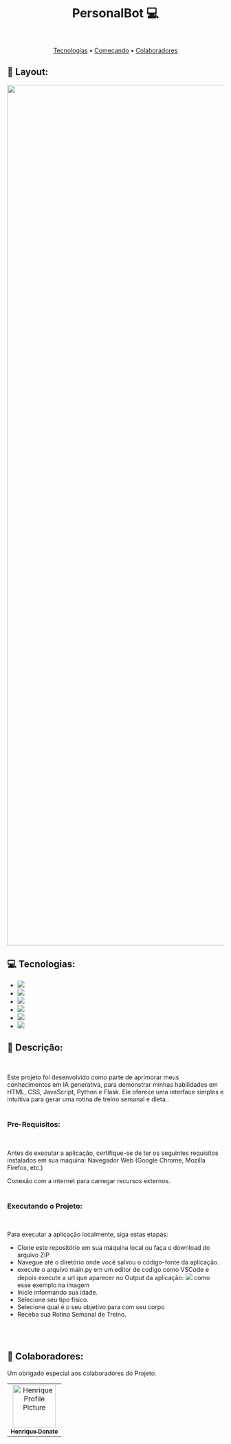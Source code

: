 <h1 align="center" style="font-weight: bold;">PersonalBot 💻</h1>

<br><p align="center">
 <a href="#tech">Tecnologias</a> • 
 <a href="#started">Começando</a> • 
 <a href="#colab">Colaboradores</a>
</p>



<h2 id="layout">🎨 Layout:</h2>

<p align="center">
    <img src="https://github.com/hcinfo9/Personal-Bot/assets/167317747/16a79254-8f1f-4c29-ab44-0bb74bf59de6" alt="Image Example" width="2000px">
</p>

<h2 id="tech">💻 Tecnologias:</h2>
  <ul>
      <li><img src="https://img.shields.io/badge/html5-%23E34F26.svg?style=for-the-badge&logo=html5&logoColor=white"></li>
      <li><img src="https://img.shields.io/badge/css3-%231572B6.svg?style=for-the-badge&logo=css3&logoColor=white"></li>
      <li><img src="https://img.shields.io/badge/bootstrap-%238511FA.svg?style=for-the-badge&logo=bootstrap&logoColor=white"></li>
      <li><img src="https://img.shields.io/badge/javascript-%23323330.svg?style=for-the-badge&logo=javascript&logoColor=%23F7DF1E"></li>
      <li><img src="https://img.shields.io/badge/flask-%23000.svg?style=for-the-badge&logo=flask&logoColor=white"></li>
      <li><img src="https://img.shields.io/badge/python-3670A0?style=for-the-badge&logo=python&logoColor=ffdd54"></li>
      
  </ul>
<h2 id="started">🚀 Descrição:</h2><br>

Este projeto foi desenvolvido como parte de aprimorar meus conhecimentos em IA generativa, para demonstrar minhas habilidades em HTML, CSS, JavaScript, Python e Flask. Ele oferece uma interface simples e intuitiva para gerar uma rotina de treino semanal  e dieta..<br><br>

<h3>Pre-Requisitos:</h3><br>

Antes de executar a aplicação, certifique-se de ter os seguintes requisitos instalados em sua máquina:
Navegador Web (Google Chrome, Mozilla Firefox, etc.)<br>

Conexão com a internet para carregar recursos externos.<br><br>

<h3>Executando o Projeto:</h3><br>


Para executar a aplicação localmente, siga estas etapas:

<ul>
  <li>Clone este repositório em sua máquina local ou faça o download do arquivo ZIP
</li>
  <li>Navegue até o diretório onde você salvou o código-fonte da aplicação.</li>
  <li>execute o arquivo main.py em um editor de codigo como VSCode e depois execute a url que aparecer no Output da aplicação:  <img src="https://github.com/hcinfo9/Personal-Bot/assets/167317747/33137c5f-8d03-47dc-9d41-49340911ab1e"/>
 como esse exemplo na imagem</li>
  <li>Inicie informando sua idade.</li>
  <li>Selecione seu tipo fisico.</li>
  <li>Selecione qual é o seu objetivo para com seu corpo</li>
  <li>Receba sua Rotina Semanal de Treino.</li>
</ul><br><br>

<h2 id="colab">🤝 Colaboradores:</h2>

Um obrigado especial aos colaboradores do Projeto.

<table>
  <tr>
    <td align="center">
      <a href="#">
        <img src="https://github.com/hcinfo9/Dev-Sorteio/assets/167317747/eeb693ca-6737-4ac8-8c20-572393aaa6e0" width="100px;" alt="Henrique Profile Picture"/><br>
        <sub>
          <b>Henrique Donato</b>
        </sub>
      </a>
    </td>
</table>
